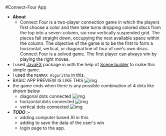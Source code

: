 #Connect-Four App
- **About** 
  - Connect Four is a two-player connection game in which the players first choose a color and then take turns dropping colored discs from the top into a seven-column, six-row vertically suspended grid. The pieces fall straight down, occupying the next available space within the column. The objective of the game is to be the first to form a horizontal, vertical, or diagonal line of four of one's own discs. Connect Four is a solved game. The first player can always win by playing the right moves.
- I used [JavaFX](https://docs.oracle.com/javafx/2/overview/jfxpub-overview.htm) package in with the help of [Scene builder](https://gluonhq.com/products/scene-builder/) to make this simple game.
- I used the `MINMAX Algorithm` in this.
- BASIC APP PREVIEW IS LIKE THIS
  ![img]("app_preview.JPG")
- the game ends when there is any possible combination of 4 dots like shown below
  - diagonal dots connected
    ![img]("diagonal_combination.JPG")
  - horizontal dots connected
    ![img]("horizontal_combination.JPG")   
  - vertical dots connected
    ![img]("vertical_combination.JPG") 
- **_TODO :-_**
  - adding computer based AI in this.
  - adding to save the data of the user's win 
  - login page to the app.